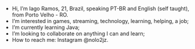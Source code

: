 -  Hi, I’m Iago Ramos, 21, Brazil, speaking PT-BR and English (self taught), from Porto Velho - RO.
-  I’m interested in games, streaming, technology, learning, helping, a job;
-  I’m currently learning Java;
-  I’m looking to collaborate on anything I can and learn;
-  How to reach me: Instagram @nolo2jz.
